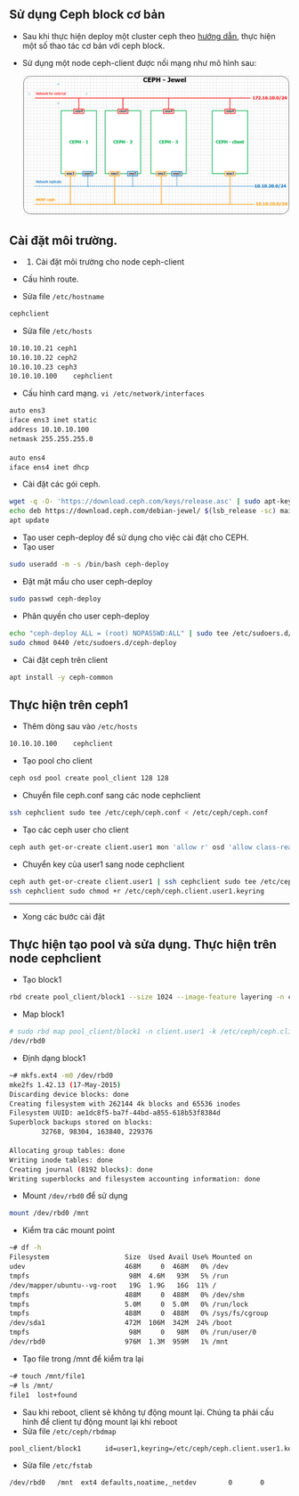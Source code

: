 ## Sử dụng Ceph block cơ bản
- Sau khi thực hiện deploy một cluster ceph theo [hướng dẫn](./ceph_jewel_deploy_ubuntu_16.04.md), thực hiện một số thao tác cơ bản với ceph block.

- Sử dụng một node ceph-client được nối mạng như mô hình sau:

	![](../images/ceph_jewel_layout.png)
	

## Cài đặt môi trường.
- 1. Cài đặt môi trường cho node ceph-client

- Cấu hình route.
- Sửa file `/etc/hostname`

```sh
cephclient
```

- Sửa file `/etc/hosts`

```sh
10.10.10.21	ceph1
10.10.10.22	ceph2
10.10.10.23	ceph3
10.10.10.100	cephclient
```

- Cấu hình card mạng. `vi /etc/network/interfaces`

```sh
auto ens3
iface ens3 inet static
address 10.10.10.100
netmask 255.255.255.0

auto ens4
iface ens4 inet dhcp
```

- Cài đặt các gói ceph.

```sh
wget -q -O- 'https://download.ceph.com/keys/release.asc' | sudo apt-key add -
echo deb https://download.ceph.com/debian-jewel/ $(lsb_release -sc) main | sudo tee /etc/apt/sources.list.d/ceph.list
apt update
```

-  Tạo user ceph-deploy để sử dụng cho việc cài đặt cho CEPH.
- Tạo user

```sh
sudo useradd -m -s /bin/bash ceph-deploy
```

- Đặt mật mẩu cho user ceph-deploy

```sh
sudo passwd ceph-deploy
```

- Phân quyền cho user ceph-deploy

```sh
echo "ceph-deploy ALL = (root) NOPASSWD:ALL" | sudo tee /etc/sudoers.d/ceph-deploy
sudo chmod 0440 /etc/sudoers.d/ceph-deploy
```

- Cài đặt ceph trên client

```sh
apt install -y ceph-common
```

## Thực hiện trên ceph1
- Thêm dòng sau vào `/etc/hosts`

```sh
10.10.10.100	cephclient
```

- Tạo pool cho client

```sh
ceph osd pool create pool_client 128 128
```

- Chuyển file ceph.conf sang các node cephclient

```sh
ssh cephclient sudo tee /etc/ceph/ceph.conf < /etc/ceph/ceph.conf
```

- Tạo các ceph user cho client

```sh
ceph auth get-or-create client.user1 mon 'allow r' osd 'allow class-read object_prefix rbd_children, allow rwx pool=pool_client'
```

-  Chuyển key của user1 sang node cephclient

```sh
ceph auth get-or-create client.user1 | ssh cephclient sudo tee /etc/ceph/ceph.client.user1.keyring
ssh cephclient sudo chmod +r /etc/ceph/ceph.client.user1.keyring
```
---
- Xong các bước cài đặt

## Thực hiện tạo pool và sửa dụng. Thực hiện trên node cephclient
- Tạo block1 

```sh
rbd create pool_client/block1 --size 1024 --image-feature layering -n client.user1 -k /etc/ceph/ceph.client.user1.keyring
```

- Map block1

```sh
# sudo rbd map pool_client/block1 -n client.user1 -k /etc/ceph/ceph.client.user1.keyring
/dev/rbd0
```

- Định dạng block1

```sh
~# mkfs.ext4 -m0 /dev/rbd0
mke2fs 1.42.13 (17-May-2015)
Discarding device blocks: done
Creating filesystem with 262144 4k blocks and 65536 inodes
Filesystem UUID: ae1dc8f5-ba7f-44bd-a855-618b53f8384d
Superblock backups stored on blocks:
        32768, 98304, 163840, 229376

Allocating group tables: done
Writing inode tables: done
Creating journal (8192 blocks): done
Writing superblocks and filesystem accounting information: done
```

- Mount `/dev/rbd0` để sử dụng

```sh
mount /dev/rbd0 /mnt
```

- Kiểm tra các mount point

```sh
~# df -h
Filesystem                   Size  Used Avail Use% Mounted on
udev                         468M     0  468M   0% /dev
tmpfs                         98M  4.6M   93M   5% /run
/dev/mapper/ubuntu--vg-root   19G  1.9G   16G  11% /
tmpfs                        488M     0  488M   0% /dev/shm
tmpfs                        5.0M     0  5.0M   0% /run/lock
tmpfs                        488M     0  488M   0% /sys/fs/cgroup
/dev/sda1                    472M  106M  342M  24% /boot
tmpfs                         98M     0   98M   0% /run/user/0
/dev/rbd0                    976M  1.3M  959M   1% /mnt
```

- Tạo file trong /mnt để kiểm tra lại

```sh
~# touch /mnt/file1
~# ls /mnt/
file1  lost+found
```

- Sau khi reboot, client sẽ không tự động mount lại. Chúng ta phải cấu hình để client tự động mount lại khi reboot
- Sửa file `/etc/ceph/rbdmap`

```sh
pool_client/block1      id=user1,keyring=/etc/ceph/ceph.client.user1.keyring
```

- Sửa file `/etc/fstab`

```sh
/dev/rbd0   /mnt  ext4 defaults,noatime,_netdev        0       0
```